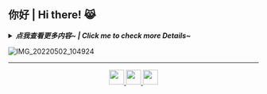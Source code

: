 ## 你好 | Hi there! 😹

<!--
**FerostMask/FerostMask** is a ✨ _special_ ✨ repository because its `README.md` (this file) appears on your GitHub profile.

Here are some ideas to get you started:

- 🔭 I’m currently working on ...
- 🌱 I’m currently learning ...
- 👯 I’m looking to collaborate on ...
- 🤔 I’m looking for help with ...
- 💬 Ask me about ...
- 📫 How to reach me: ...
- 😄 Pronouns: ...
- ⚡ Fun fact: ...
-->

<details>
  <summary>
    <em>
      <b> 点我查看更多内容~ | Click me to check more Details~ </b> 
    </em>
  </summary>
<br> 

> 先留个空

- 🙈暂时还没有写什么内容

</br>
</details>

![IMG_20220502_104924](https://user-images.githubusercontent.com/67667785/194764854-efd41391-df8c-4ab5-ad00-5be646a4911b.jpg)

------

<p align="center">

  <a href="https://space.bilibili.com/436994376" target="_blank" alt="哔哩哔哩 (゜-゜)つロ 干杯~-bilibili" title="哔哩哔哩 (゜-゜)つロ 干杯~-bilibili">
    <img src="https://user-images.githubusercontent.com/67667785/194766769-ee5ff92f-272b-446d-a7a9-83c19cd0a57f.png" width="30px"/>
  </a>

  <a href="https://www.zhihu.com/people/szasd-85/posts" target="_blank" alt="知乎 - 有问题，就会有答案" title="知乎 - 有问题，就会有答案">
    <img src="https://user-images.githubusercontent.com/67667785/194766820-b8ab7502-d577-47b2-8445-5bf1f5acc1b9.png" width="30px"/>
  </a>
  
  <a href="https://blog.csdn.net/Proprieter_sz?type=blog" target="_blank" alt="CSDN - 专业开发者社区" title="CSDN - 专业开发者社区">
    <img src="https://user-images.githubusercontent.com/67667785/194768145-06c03c53-6ce4-443c-8e94-e18f812b1bc9.png" width="30px"/>
  </a>

</p>
